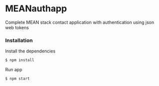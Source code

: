 # MEANauthapp

Complete MEAN stack contact application with authentication using json web tokens



### Installation

Install the dependencies

```sh
$ npm install
```
Run app

```sh
$ npm start
```

